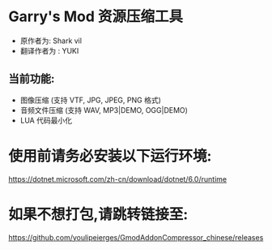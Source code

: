 # Garry's Mod 资源压缩工具
 - 原作者为: Shark vil
 - 翻译作者为 : YUKI
## 当前功能:

- 图像压缩 (支持 VTF, JPG, JPEG, PNG 格式)
- 音频文件压缩 (支持 WAV, MP3|DEMO, OGG|DEMO)
- LUA 代码最小化

# 使用前请务必安装以下运行环境:
https://dotnet.microsoft.com/zh-cn/download/dotnet/6.0/runtime
# 如果不想打包,请跳转链接至:
https://github.com/youlipeierges/GmodAddonCompressor_chinese/releases
